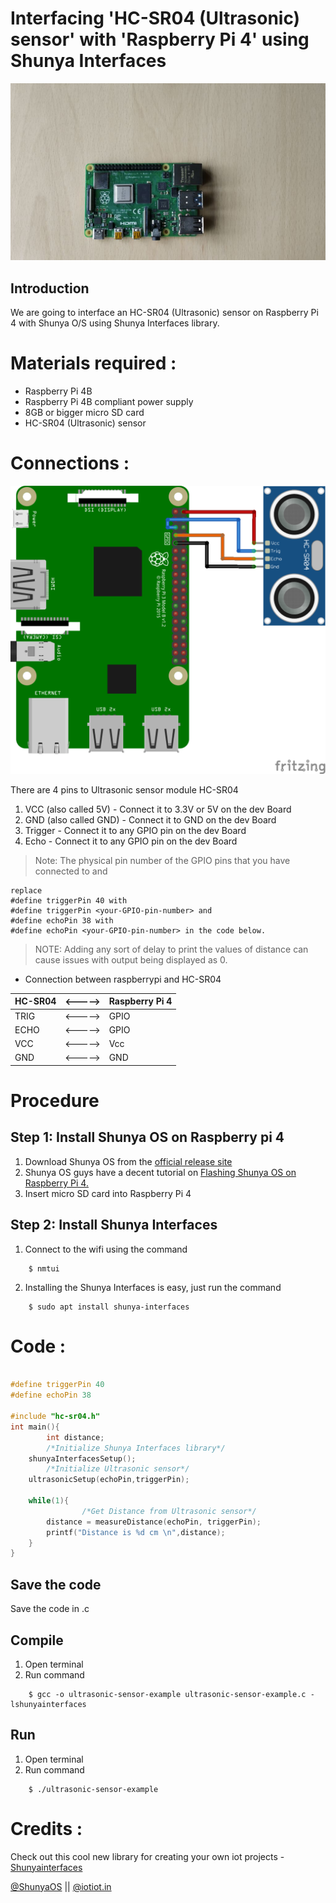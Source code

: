 # Interfacing 'HC-SR04 (Ultrasonic) sensor' with 'Raspberry Pi 4' using Shunya Interfaces


![](images/rpi4.jpg)


## Introduction

We are going to interface an HC-SR04 (Ultrasonic) sensor on Raspberry Pi 4 with Shunya O/S using Shunya Interfaces library.


# Materials required :
- Raspberry Pi 4B
- Raspberry Pi 4B compliant power supply
- 8GB or bigger micro SD card
- HC-SR04 (Ultrasonic) sensor


# Connections :
![](images/ultrasonic_connection.png)

There are 4 pins to Ultrasonic sensor module HC-SR04
1. VCC (also called 5V) - Connect it to 3.3V or 5V on the dev Board
2. GND (also called GND) - Connect it to GND on the dev Board
3. Trigger - Connect it to any GPIO pin on the dev Board
4. Echo - Connect it to any GPIO pin on the dev Board

> Note: The physical pin number of the GPIO pins that you have connected to and
```
replace
#define triggerPin 40 with
#define triggerPin <your-GPIO-pin-number> and
#define echoPin 38 with
#define echoPin <your-GPIO-pin-number> in the code below.
```

> NOTE: Adding any sort of delay to print the values of distance can cause
issues with output being displayed as 0.

- Connection between raspberrypi and HC-SR04

| HC-SR04  | <-----> | Raspberry Pi 4 |
| ------   |  -----  |     -------    |
| TRIG     | <-----> |      GPIO      |
| ECHO     | <-----> |      GPIO      |
| VCC      | <-----> |      Vcc       |
| GND      | <-----> |      GND       |


# Procedure 

## Step 1: Install Shunya OS on Raspberry pi 4
1. Download Shunya OS from the [official release site](http://shunyaos.org/beta-release/)
2. Shunya OS guys have a decent tutorial on [Flashing Shunya OS on Raspberry Pi 4.](http://docs.shunyaos.org/boards/Raspberry-Pi-4.ht)
3. Insert micro SD card into Raspberry Pi 4


## Step 2: Install Shunya Interfaces
1. Connect to the wifi using the command
```
    $ nmtui
```
2. Installing the Shunya Interfaces is easy, just run the command  
```
    $ sudo apt install shunya-interfaces
```

# Code :

```c

#define triggerPin 40
#define echoPin 38

#include "hc-sr04.h"
int main(){
        int distance;
        /*Initialize Shunya Interfaces library*/
	shunyaInterfacesSetup();
        /*Initialize Ultrasonic sensor*/
	ultrasonicSetup(echoPin,triggerPin);

	while(1){
                /*Get Distance from Ultrasonic sensor*/
		distance = measureDistance(echoPin, triggerPin);
		printf("Distance is %d cm \n",distance);
	}
}

```

## Save the code
Save the code in .c


## Compile
1. Open terminal
2. Run command 

```
    $ gcc -o ultrasonic-sensor-example ultrasonic-sensor-example.c -lshunyainterfaces
```

## Run 
1. Open terminal 
2. Run command

```
    $ ./ultrasonic-sensor-example
```

# Credits :

Check out this cool new library for creating your own iot projects - [Shunyainterfaces](https://github.com/shunyaos/Shunya-Interfaces)

[@ShunyaOS](http://shunyaos.org/) || [@iotiot.in](http://iotiot.in/)
